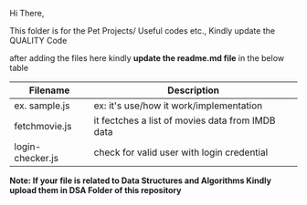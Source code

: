 Hi There,

This folder is for the Pet Projects/ Useful codes etc.,
Kindly update the QUALITY Code

after adding the files here kindly **update the readme.md file** in the below table

| Filename         | Description                                      |
| ---------------- | ------------------------------------------------ |
| ex. sample.js    | ex: it's use/how it work/implementation          |
| fetchmovie.js    | it fectches a list of movies data from IMDB data |
| login-checker.js | check for valid user with login credential       |

**Note: If your file is related to Data Structures and Algorithms Kindly upload them in DSA Folder of this repository**
